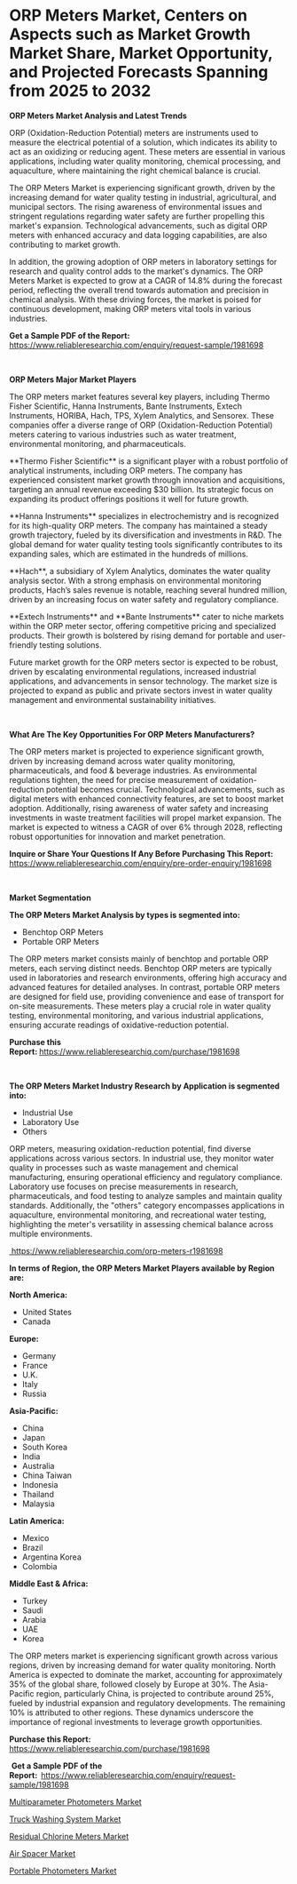 <p><h1>ORP Meters Market, Centers on Aspects such as Market Growth Market Share, Market Opportunity, and Projected Forecasts Spanning from 2025 to 2032</h1></p><p><strong>ORP Meters Market Analysis and Latest Trends</strong></p>
<p><p>ORP (Oxidation-Reduction Potential) meters are instruments used to measure the electrical potential of a solution, which indicates its ability to act as an oxidizing or reducing agent. These meters are essential in various applications, including water quality monitoring, chemical processing, and aquaculture, where maintaining the right chemical balance is crucial.</p><p>The ORP Meters Market is experiencing significant growth, driven by the increasing demand for water quality testing in industrial, agricultural, and municipal sectors. The rising awareness of environmental issues and stringent regulations regarding water safety are further propelling this market's expansion. Technological advancements, such as digital ORP meters with enhanced accuracy and data logging capabilities, are also contributing to market growth.</p><p>In addition, the growing adoption of ORP meters in laboratory settings for research and quality control adds to the market's dynamics. The ORP Meters Market is expected to grow at a CAGR of 14.8% during the forecast period, reflecting the overall trend towards automation and precision in chemical analysis. With these driving forces, the market is poised for continuous development, making ORP meters vital tools in various industries.</p></p>
<p><strong>Get a Sample PDF of the Report:&nbsp;</strong> <a href="https://www.reliableresearchiq.com/enquiry/request-sample/1981698?utm_campaign=904&utm_medium=2&utm_source=Github&utm_content=ia&utm_term=20022025&utm_id=orp-meters">https://www.reliableresearchiq.com/enquiry/request-sample/1981698</a></p>
<p>&nbsp;</p>
<p><strong>ORP Meters Major Market Players</strong></p>
<p><p>The ORP meters market features several key players, including Thermo Fisher Scientific, Hanna Instruments, Bante Instruments, Extech Instruments, HORIBA, Hach, TPS, Xylem Analytics, and Sensorex. These companies offer a diverse range of ORP (Oxidation-Reduction Potential) meters catering to various industries such as water treatment, environmental monitoring, and pharmaceuticals.</p><p>**Thermo Fisher Scientific** is a significant player with a robust portfolio of analytical instruments, including ORP meters. The company has experienced consistent market growth through innovation and acquisitions, targeting an annual revenue exceeding $30 billion. Its strategic focus on expanding its product offerings positions it well for future growth.</p><p>**Hanna Instruments** specializes in electrochemistry and is recognized for its high-quality ORP meters. The company has maintained a steady growth trajectory, fueled by its diversification and investments in R&D. The global demand for water quality testing tools significantly contributes to its expanding sales, which are estimated in the hundreds of millions.</p><p>**Hach**, a subsidiary of Xylem Analytics, dominates the water quality analysis sector. With a strong emphasis on environmental monitoring products, Hach’s sales revenue is notable, reaching several hundred million, driven by an increasing focus on water safety and regulatory compliance.</p><p>**Extech Instruments** and **Bante Instruments** cater to niche markets within the ORP meter sector, offering competitive pricing and specialized products. Their growth is bolstered by rising demand for portable and user-friendly testing solutions.</p><p>Future market growth for the ORP meters sector is expected to be robust, driven by escalating environmental regulations, increased industrial applications, and advancements in sensor technology. The market size is projected to expand as public and private sectors invest in water quality management and environmental sustainability initiatives.</p></p>
<p>&nbsp;</p>
<p><strong>What Are The Key Opportunities For ORP Meters Manufacturers?</strong></p>
<p><p>The ORP meters market is projected to experience significant growth, driven by increasing demand across water quality monitoring, pharmaceuticals, and food & beverage industries. As environmental regulations tighten, the need for precise measurement of oxidation-reduction potential becomes crucial. Technological advancements, such as digital meters with enhanced connectivity features, are set to boost market adoption. Additionally, rising awareness of water safety and increasing investments in waste treatment facilities will propel market expansion. The market is expected to witness a CAGR of over 6% through 2028, reflecting robust opportunities for innovation and market penetration.</p></p>
<p><strong>Inquire or Share Your Questions If Any Before Purchasing This Report:</strong> <a href="https://www.reliableresearchiq.com/enquiry/pre-order-enquiry/1981698?utm_campaign=904&utm_medium=2&utm_source=Github&utm_content=ia&utm_term=20022025&utm_id=orp-meters">https://www.reliableresearchiq.com/enquiry/pre-order-enquiry/1981698</a></p>
<p>&nbsp;</p>
<p><strong>Market Segmentation</strong></p>
<p><strong>The ORP Meters Market Analysis by types is segmented into:</strong></p>
<p><ul><li>Benchtop ORP Meters</li><li>Portable ORP Meters</li></ul></p>
<p><p>The ORP meters market consists mainly of benchtop and portable ORP meters, each serving distinct needs. Benchtop ORP meters are typically used in laboratories and research environments, offering high accuracy and advanced features for detailed analyses. In contrast, portable ORP meters are designed for field use, providing convenience and ease of transport for on-site measurements. These meters play a crucial role in water quality testing, environmental monitoring, and various industrial applications, ensuring accurate readings of oxidative-reduction potential.</p></p>
<p><strong>Purchase this Report:&nbsp;</strong><a href="https://www.reliableresearchiq.com/purchase/1981698?utm_campaign=904&utm_medium=2&utm_source=Github&utm_content=ia&utm_term=20022025&utm_id=orp-meters">https://www.reliableresearchiq.com/purchase/1981698</a></p>
<p>&nbsp;</p>
<p><strong>The ORP Meters Market Industry Research by Application is segmented into:</strong></p>
<p><ul><li>Industrial Use</li><li>Laboratory Use</li><li>Others</li></ul></p>
<p><p>ORP meters, measuring oxidation-reduction potential, find diverse applications across various sectors. In industrial use, they monitor water quality in processes such as waste management and chemical manufacturing, ensuring operational efficiency and regulatory compliance. Laboratory use focuses on precise measurements in research, pharmaceuticals, and food testing to analyze samples and maintain quality standards. Additionally, the "others" category encompasses applications in aquaculture, environmental monitoring, and recreational water testing, highlighting the meter's versatility in assessing chemical balance across multiple environments.</p></p>
<p><a href="https://www.reliableresearchiq.com/orp-meters-r1981698?utm_campaign=904&utm_medium=2&utm_source=Github&utm_content=ia&utm_term=20022025&utm_id=orp-meters">&nbsp;https://www.reliableresearchiq.com/orp-meters-r1981698</a></p>
<p><strong>In terms of Region, the ORP Meters Market Players available by Region are:</strong></p>
<p>
    <p> <strong> North America: </strong>
        <ul>
            <li>United States</li>
            <li>Canada</li>
        </ul>
        </p> 
    <p> <strong> Europe: </strong>
        <ul>
            <li>Germany</li>
            <li>France</li>
            <li>U.K.</li>
            <li>Italy</li>
            <li>Russia</li>
        </ul>
        </p> 
    <p> <strong> Asia-Pacific: </strong>
        <ul>
            <li>China</li>
            <li>Japan</li>
            <li>South Korea</li>
            <li>India</li>
            <li>Australia</li>
            <li>China Taiwan</li>
            <li>Indonesia</li>
            <li>Thailand</li>
            <li>Malaysia</li>
        </ul>
        </p> 
    <p> <strong> Latin America: </strong>
        <ul>
            <li>Mexico</li>
            <li>Brazil</li>
            <li>Argentina Korea</li>
            <li>Colombia</li>
        </ul>
        </p> 
    <p> <strong> Middle East & Africa: </strong>
        <ul>
            <li>Turkey</li>
            <li>Saudi</li>
            <li>Arabia</li>
            <li>UAE</li>
            <li>Korea</li>
        </ul>
    </p>
    </p>
<p><p>The ORP meters market is experiencing significant growth across various regions, driven by increasing demand for water quality monitoring. North America is expected to dominate the market, accounting for approximately 35% of the global share, followed closely by Europe at 30%. The Asia-Pacific region, particularly China, is projected to contribute around 25%, fueled by industrial expansion and regulatory developments. The remaining 10% is attributed to other regions. These dynamics underscore the importance of regional investments to leverage growth opportunities.</p></p>
<p><strong>Purchase this Report: </strong><a href="https://www.reliableresearchiq.com/purchase/1981698?utm_campaign=904&utm_medium=2&utm_source=Github&utm_content=ia&utm_term=20022025&utm_id=orp-meters">https://www.reliableresearchiq.com/purchase/1981698</a></p>
<p>&nbsp;<strong>Get a Sample PDF of the Report:&nbsp;&nbsp;</strong><a href="https://www.reliableresearchiq.com/enquiry/request-sample/1981698?utm_campaign=904&utm_medium=2&utm_source=Github&utm_content=ia&utm_term=20022025&utm_id=orp-meters">https://www.reliableresearchiq.com/enquiry/request-sample/1981698</a></p>
<p><strong></strong></p>
<p><p><a href="https://github.com/quachcoddej8/Market-Research-Report-List-1/blob/main/multiparameter-photometers-market.md?utm_campaign=904&utm_medium=2&utm_source=Github&utm_content=ia&utm_term=20022025&utm_id=orp-meters">Multiparameter Photometers Market</a></p><p><a href="https://github.com/seibttullyjh/Market-Research-Report-List-1/blob/main/truck-washing-system-market.md?utm_campaign=904&utm_medium=2&utm_source=Github&utm_content=ia&utm_term=20022025&utm_id=orp-meters">Truck Washing System Market</a></p><p><a href="https://github.com/cumbomoine4x/Market-Research-Report-List-1/blob/main/residual-chlorine-meters-market.md?utm_campaign=904&utm_medium=2&utm_source=Github&utm_content=ia&utm_term=20022025&utm_id=orp-meters">Residual Chlorine Meters Market</a></p><p><a href="https://github.com/storcweithzg/Market-Research-Report-List-1/blob/main/air-spacer-market.md?utm_campaign=904&utm_medium=2&utm_source=Github&utm_content=ia&utm_term=20022025&utm_id=orp-meters">Air Spacer Market</a></p><p><a href="https://github.com/sajadostin6g/Market-Research-Report-List-1/blob/main/portable-photometers-market.md?utm_campaign=904&utm_medium=2&utm_source=Github&utm_content=ia&utm_term=20022025&utm_id=orp-meters">Portable Photometers Market</a></p></p>